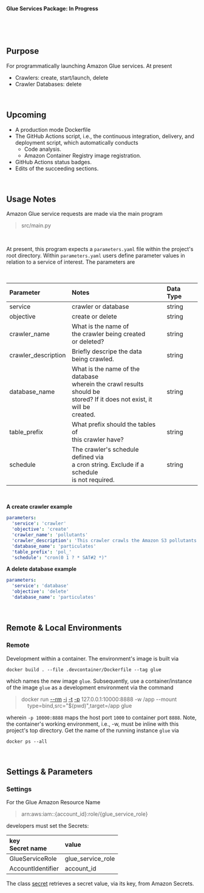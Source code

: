 <br>

**Glue Services Package: In Progress**

<br>

[](#purpose)
[](#upcoming)


<br>

## Purpose

For programmatically launching Amazon Glue services.  At present

* Crawlers: create, start/launch, delete
* Crawler Databases: delete

<br>


## Upcoming

* A production mode Dockerfile
* The GitHub Actions script, i.e., the continuous integration, delivery, and deployment script, which automatically conducts
  * Code analysis.
  * Amazon Container Registry image registration. 
* GitHub Actions status badges.
* Edits of the succeeding sections.

<br>

## Usage Notes

Amazon Glue service requests are made via the main program

> src/main.py

<br>

At present, this program expects a `parameters.yaml` file within the project's root directory.  Within `parameters.yaml` users define parameter values in relation to a service of interest.  The parameters are 

<br>

|Parameter|Notes|Data Type|
|:---|:---|:---|
|service|crawler or database|string|
|objective|create or delete|string|
|crawler_name|What is the name of<br>the crawler being created<br>or deleted?|string|
|crawler_description|Briefly descripe the data<br>being crawled.|string|
|database_name|What is the name of the database<br>wherein the crawl results should be<br> stored?  If it does not exist, it will be<br>created.|string|
|table_prefix|What prefix should the tables of<br>this crawler have?|string|
|schedule|The crawler's schedule defined via<br>a cron string.  Exclude if a schedule<br>is not required.|string|

<br>

**A create crawler example**

```yaml
parameters:
  'service': 'crawler'
  'objective': 'create'
  'crawler_name': 'pollutants'
  'crawler_description': 'This crawler crawls the Amazon S3 pollutants data.'
  'database_name': 'particulates'
  'table_prefix': 'pol_'
  'schedule': "cron(0 1 ? * SAT#2 *)"
```

**A delete database example**

```yaml
parameters:
  'service': 'database'
  'objective': 'delete'
  'database_name': 'particulates'
```

<br>

## Remote & Local Environments

### Remote

Development within a container.  The environment's image is built via

```shell
docker build . --file .devcontainer/Dockerfile --tag glue
```

which names the new image `glue`.  Subsequently, use a container/instance of the image `glue` as a development environment via the command


> docker run [--rm](https://docs.docker.com/engine/reference/commandline/run/#:~:text=a%20container%20exits-,%2D%2Drm,-Automatically%20remove%20the) [-i](https://docs.docker.com/engine/reference/commandline/run/#:~:text=and%20reaps%20processes-,%2D%2Dinteractive,-%2C%20%2Di) [-t](https://docs.docker.com/get-started/02_our_app/#:~:text=Finally%2C%20the-,%2Dt,-flag%20tags%20your) [-p](https://docs.docker.com/engine/reference/commandline/run/#:~:text=%2D%2Dpublish%20%2C-,%2Dp,-Publish%20a%20container%E2%80%99s) 127.0.0.1:10000:8888 -w /app --mount \
> &nbsp; &nbsp; type=bind,src="$(pwd)",target=/app glue

wherein   `-p 10000:8888` maps the host port `1000` to container port `8888`.  Note, the container's working environment, i.e., -w, must be inline with this project's top directory.  Get the name of the running instance ``glue`` via

```shell
docker ps --all
```

<br>

## Settings & Parameters

### Settings

For the Glue Amazon Resource Name

> arn:aws:iam::{account_id}:role/{glue_service_role}

developers must set the Secrets:

| key<br>Secret name | value |
| :--- | :--- |
| GlueServiceRole | glue_service_role |
| AccountIdentifier | account_id |

The class [secret](./src/functions/secret.py) retrieves a secret value, via its key, from Amazon Secrets.

<br>
<br>

<br>
<br>

<br>
<br>

<br>
<br>
